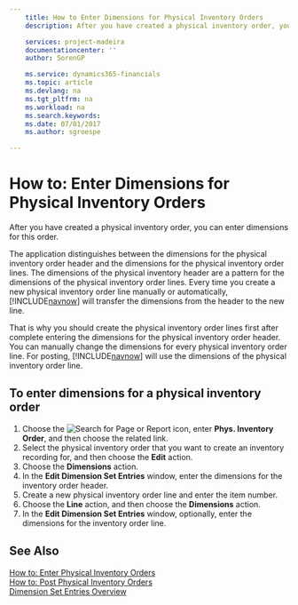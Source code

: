 ```yaml
---
    title: How to Enter Dimensions for Physical Inventory Orders
    description: After you have created a physical inventory order, you can enter dimensions for this order.

    services: project-madeira 
    documentationcenter: ''
    author: SorenGP

    ms.service: dynamics365-financials
    ms.topic: article
    ms.devlang: na
    ms.tgt_pltfrm: na
    ms.workload: na
    ms.search.keywords:
    ms.date: 07/01/2017
    ms.author: sgroespe

---
```

# How to: Enter Dimensions for Physical Inventory Orders
After you have created a physical inventory order, you can enter dimensions for this order.  

The application distinguishes between the dimensions for the physical inventory order header and the dimensions for the physical inventory order lines. The dimensions of the physical inventory header are a pattern for the dimensions of the physical inventory order lines. Every time you create a new physical inventory order line manually or automatically, [!INCLUDE[navnow](../../includes/navnow_md.md)] will transfer the dimensions from the header to the new line.  

That is why you should create the physical inventory order lines first after complete entering the dimensions for the physical inventory order header. You can manually change the dimensions for every physical inventory order line. For posting, [!INCLUDE[navnow](../../includes/navnow_md.md)] will use the dimensions of the physical inventory order line.  

## To enter dimensions for a physical inventory order  

1.  Choose the ![Search for Page or Report](../../media/ui-search/search_small.png "Search for Page or Report icon") icon, enter **Phys. Inventory Order**, and then choose the related link.  
2.  Select the physical inventory order that you want to create an inventory recording for, and then choose the **Edit** action.  
3.  Choose the **Dimensions** action.  
4.  In the **Edit Dimension Set Entries** window, enter the dimensions for the inventory order header.  
5.  Create a new physical inventory order line and enter the item number.  
6.  Choose the **Line** action, and then choose the **Dimensions** action.  
7.  In the **Edit Dimension Set Entries** window, optionally, enter the dimensions for the inventory order line.  

## See Also  
 [How to: Enter Physical Inventory Orders](how-to-enter-physical-inventory-orders.md)   
 [How to: Post Physical Inventory Orders](how-to-post-physical-inventory-orders.md)   
 [Dimension Set Entries Overview](../../design-details-dimension-set-entries-overview.md)
